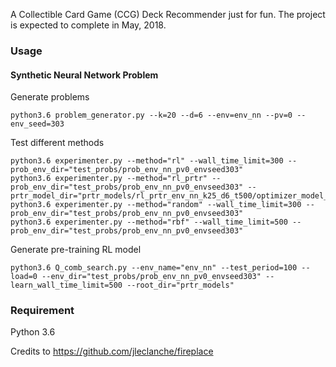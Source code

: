 

A Collectible Card Game (CCG) Deck Recommender just for fun. The project is expected to complete in May, 2018.



### Usage

#### Synthetic Neural Network Problem
Generate problems
```
python3.6 problem_generator.py --k=20 --d=6 --env=env_nn --pv=0 --env_seed=303
```
Test different methods
```
python3.6 experimenter.py --method="rl" --wall_time_limit=300 --prob_env_dir="test_probs/prob_env_nn_pv0_envseed303" 
python3.6 experimenter.py --method="rl_prtr" --prob_env_dir="test_probs/prob_env_nn_pv0_envseed303" --prtr_model_dir="prtr_models/rl_prtr_env_nn_k25_d6_t500/optimizer_model_fixedxoFalse/qlearning"
python3.6 experimenter.py --method="random" --wall_time_limit=300 --prob_env_dir="test_probs/prob_env_nn_pv0_envseed303"
python3.6 experimenter.py --method="rbf" --wall_time_limit=500 --prob_env_dir="test_probs/prob_env_nn_pv0_envseed303"
```
Generate pre-training RL model
```
python3.6 Q_comb_search.py --env_name="env_nn" --test_period=100 --load=0 --env_dir="test_probs/prob_env_nn_pv0_envseed303" --learn_wall_time_limit=500 --root_dir="prtr_models"
```

### Requirement

Python 3.6


Credits to https://github.com/jleclanche/fireplace
